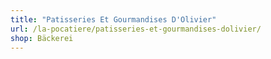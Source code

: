 ```yaml
---
title: "Patisseries Et Gourmandises D'Olivier"
url: /la-pocatiere/patisseries-et-gourmandises-dolivier/
shop: Bäckerei
---
```

